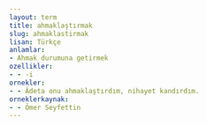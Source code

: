 ```yaml
---
layout: term
title: ahmaklaştırmak
slug: ahmaklastirmak
lisan: Türkçe
anlamlar:
- Ahmak durumuna getirmek
ozellikler:
- - -i
ornekler:
- - Âdeta onu ahmaklaştırdım, nihayet kandırdım.
orneklerkaynak:
- - Ömer Seyfettin
---
```

